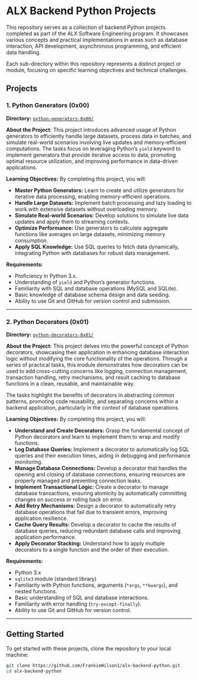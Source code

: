 # ALX Backend Python Projects

This repository serves as a collection of backend Python projects completed as part of the ALX Software Engineering program. It showcases various concepts and practical implementations in areas such as database interaction, API development, asynchronous programming, and efficient data handling.

Each sub-directory within this repository represents a distinct project or module, focusing on specific learning objectives and technical challenges.

## Projects

### 1. Python Generators (0x00)

**Directory:** [`python-generators-0x00/`](./python-generators-0x00/README.md)

**About the Project:**
This project introduces advanced usage of Python generators to efficiently handle large datasets, process data in batches, and simulate real-world scenarios involving live updates and memory-efficient computations. The tasks focus on leveraging Python’s `yield` keyword to implement generators that provide iterative access to data, promoting optimal resource utilization, and improving performance in data-driven applications.

**Learning Objectives:**
By completing this project, you will:
-   **Master Python Generators:** Learn to create and utilize generators for iterative data processing, enabling memory-efficient operations.
-   **Handle Large Datasets:** Implement batch processing and lazy loading to work with extensive datasets without overloading memory.
-   **Simulate Real-world Scenarios:** Develop solutions to simulate live data updates and apply them to streaming contexts.
-   **Optimize Performance:** Use generators to calculate aggregate functions like averages on large datasets, minimizing memory consumption.
-   **Apply SQL Knowledge:** Use SQL queries to fetch data dynamically, integrating Python with databases for robust data management.

**Requirements:**
-   Proficiency in Python 3.x.
-   Understanding of `yield` and Python’s generator functions.
-   Familiarity with SQL and database operations (MySQL and SQLite).
-   Basic knowledge of database schema design and data seeding.
-   Ability to use Git and GitHub for version control and submission.

---

### 2. Python Decorators (0x01)

**Directory:** [`python-decorators-0x01/`](./python-decorators-0x01/README.md)

**About the Project:**
This project delves into the powerful concept of Python decorators, showcasing their application in enhancing database interaction logic without modifying the core functionality of the operations. Through a series of practical tasks, this module demonstrates how decorators can be used to add cross-cutting concerns like logging, connection management, transaction handling, retry mechanisms, and result caching to database functions in a clean, reusable, and maintainable way.

The tasks highlight the benefits of decorators in abstracting common patterns, promoting code reusability, and separating concerns within a backend application, particularly in the context of database operations.

**Learning Objectives:**
By completing this project, you will:
-   **Understand and Create Decorators:** Grasp the fundamental concept of Python decorators and learn to implement them to wrap and modify functions.
-   **Log Database Queries:** Implement a decorator to automatically log SQL queries and their execution times, aiding in debugging and performance monitoring.
-   **Manage Database Connections:** Develop a decorator that handles the opening and closing of database connections, ensuring resources are properly managed and preventing connection leaks.
-   **Implement Transactional Logic:** Create a decorator to manage database transactions, ensuring atomicity by automatically committing changes on success or rolling back on error.
-   **Add Retry Mechanisms:** Design a decorator to automatically retry database operations that fail due to transient errors, improving application resilience.
-   **Cache Query Results:** Develop a decorator to cache the results of database queries, reducing redundant database calls and improving application performance.
-   **Apply Decorator Stacking:** Understand how to apply multiple decorators to a single function and the order of their execution.

**Requirements:**
-   Python 3.x
-   `sqlite3` module (standard library)
-   Familiarity with Python functions, arguments (`*args`, `**kwargs`), and nested functions.
-   Basic understanding of SQL and database interactions.
-   Familiarity with error handling (`try-except-finally`).
-   Ability to use Git and GitHub for version control.

---

## Getting Started

To get started with these projects, clone the repository to your local machine:

```bash
git clone https://github.com/FrankieWilson1/alx-backend-python.git
cd alx-backend-python